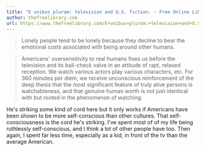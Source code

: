```yaml
---
title: "E unibus pluram: television and U.S. fiction. - Free Online Library"
author: thefreelibrary.com
url: https://www.thefreelibrary.com/E+unibus+pluram:+television+and+U.S.+fiction.-a013952319
---
```


> Lonely people tend to be lonely because they decline to bear the emotional costs associated with being around other humans.


> Americans' oversensitivity to real humans fixes us before the television and its ball-check valve in an attitude of rapt, relaxed reception. We watch various actors play various characters, etc. For 360 minutes per diem, we receive unconscious reinforcement of the deep thesis that the most significant feature of truly alive persons is watchableness, and that genuine human worth is not just identical with but rooted in the phenomenon of watching.

He's striking some kind of cord here but it only works if Americans have been shown to be more self-conscious than other cultures. That self-consciousness is the cord he's striking. I've spent most of of my life being ruthlessly self-conscious, and I think a lot of other people have too.
Then again, I spent far less time, especially as a kid, in front of the tv than the average American.



